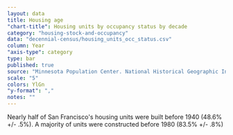 ```yaml
---
layout: data
title: Housing age
"chart-title": Housing units by occupancy status by decade
category: "housing-stock-and-occupancy"
data: "decennial-census/housing_units_occ_status.csv"
column: Year
"axis-type": category
type: bar
published: true
source: "Minnesota Population Center. National Historical Geographic Information System: Version 2.0. Minneapolis, MN: University of Minnesota 2011."
scale: "5"
colors: YlGn
"y-format": ","
notes: ""
---
```


Nearly half of San Francisco's housing units were built before 1940 (48.6% +/- .5%). A majority of units were constructed before 1980 (83.5% +/- .8%)